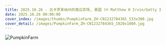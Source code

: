 ```yaml
---
title: 2025.10.26 - 北卡罗来纳州的南瓜农场, 美国 (© Matthew H Irvin/Getty Images)
date: 2025.10.26 00:00:00
cover_index: /images/thumbs/PumpkinFarm_ZH-CN1232784365_533x300.jpg
cover_detail: /images/PumpkinFarm_ZH-CN1232784365_1920x1080.jpg
---
```


![PumpkinFarm](/images/PumpkinFarm_ZH-CN1232784365_1920x1080.jpg)
